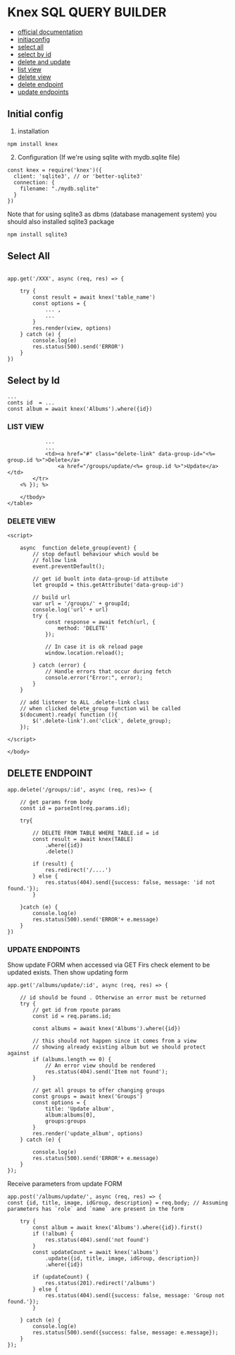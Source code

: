 # Knex SQL QUERY BUILDER
- [official documentation](https://knexjs.org/guide/)
- [initiaconfig](#initial-config)
- [select all](#select-all)
- [select by id](#select-by-id)
- [delete and update](#delete-and-update)
- [list view](#list-view)
- [delete view](#delete-view)
- [delete endpoint](#delete-endpoint)
- [update endpoints](#update-endpoints)
 

## Initial config

1. installation
```angular2html
npm install knex
```
2. Configuration (If we're using sqlite with mydb.sqlite file)
```angular2html
const knex = require('knex')({
  client: 'sqlite3', // or 'better-sqlite3'
  connection: {
    filename: "./mydb.sqlite"
  }
})
```

Note that for using sqlite3 as dbms (database management system) you should also installed sqlite3 package

```angular2html
npm install sqlite3
```

## Select All
```angular2html

app.get('/XXX', async (req, res) => {

    try {
        const result = await knex('table_name')
        const options = {
            ... ,
            ...
        }
        res.render(view, options)
    } catch (e) {
        console.log(e)
        res.status(500).send('ERROR')
    }
})
``` 

## Select by Id
```angular2html
...
conts id  = ...
const album = await knex('Albums').where({id})
``` 





### LIST VIEW
```angular2html 
            ...
            ...
            <td><a href="#" class="delete-link" data-group-id="<%= group.id %>">Delete</a>
                <a href="/groups/update/<%= group.id %>">Update</a></td>
        </tr>
    <% }); %>

    </tbody>
</table>
```
### DELETE VIEW

```angular2html
<script>

    async  function delete_group(event) {
        // stop defautl behaviour which would be
        // follow link
        event.preventDefault();

        // get id buolt into data-group-id attibute
        let groupId = this.getAttribute('data-group-id')
        
        // build url
        var url = '/groups/' + groupId;
        console.log('url' + url)
        try {
            const response = await fetch(url, {
                method: 'DELETE'
            });
            
            // In case it is ok reload page
            window.location.reload();

        } catch (error) {
            // Handle errors that occur during fetch
            console.error("Error:", error);
        }
    }

    // add listener to ALL .delete-link class
    // when clicked delete_group function wil be called
    $(document).ready( function (){
        $('.delete-link').on('click', delete_group);
    });

</script>

</body>
```
## DELETE ENDPOINT
```angular2html
app.delete('/groups/:id', async (req, res)=> {

    // ǵet params from body
    const id = parseInt(req.params.id);

    try{
        
        // DELETE FROM TABLE WHERE TABLE.id = id
        const result = await knex(TABLE)
            .where({id})
            .delete()
        
        if (result) {
            res.redirect('/....')
        } else {
            res.status(404).send({success: false, message: 'id not found.'});
        }

    }catch (e) {
        console.log(e)
        res.status(500).send('ERROR'+ e.message)
    }
})
```

### UPDATE ENDPOINTS
Show update FORM when accessed via GET
Firs check element to be updated exists.
Then show updating form
```
app.get('/albums/update/:id', async (req, res) => {

    // id should be found . Otherwise an error must be returned
    try {
        // get id from rpoute params
        const id = req.params.id;

        const albums = await knex('Albums').where({id})
        
        // this should not happen since it comes from a view
        // showing already existing album but we should protect against
        if (albums.length == 0) {
            // An error view should be rendered
            res.status(404).send('Item not found');
        }

        // get all groups to offer changing groups
        const groups = await knex('Groups')
        const options = {
            title: 'Update album',
            album:albums[0],
            groups:groups
        }
        res.render('update_album', options)
    } catch (e) {

        console.log(e)
        res.status(500).send('ERROR'+ e.message)
    }
});
```
Receive parameters from update FORM

```angular2html
app.post('/albums/update/', async (req, res) => {
const {id, title, image, idGroup, description} = req.body; // Assuming parameters has `role` and `name` are present in the form

    try {
        const album = await knex('Albums').where({id}).first()
        if (!album) {
            res.status(404).send('not found')
        }
        const updateCount = await knex('albums')
            .update({id, title, image, idGroup, description})
            .where({id})

        if (updateCount) {
            res.status(201).redirect('/albums')
        } else {
            res.status(404).send({success: false, message: 'Group not found.'});
        }

    } catch (e) {
        console.log(e)
        res.status(500).send({success: false, message: e.message});
    }
});
```
